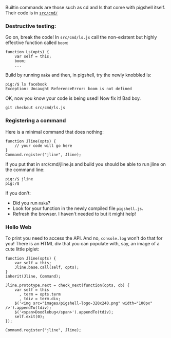 
Builtin commands are those such as cd and ls that come with pigshell itself.  Their code is in [`src/cmd/`](../src/cmd)

### Destructive testing:

Go on, break the code!  In `src/cmd/ls.js` call the non-existent but highly effective function called `boom`:

    function Ls(opts) {
        var self = this;
        boom;
        ...

Build by running `make` and then, in pigshell, try the newly knobbled ls:

    pig:/$ ls facebook
    Exception: Uncaught ReferenceError: boom is not defined

OK, now you know your code is being used!  Now fix it!  Bad boy.

    git checkout src/cmd/ls.js

### Registering a command

Here is a minimal command that does nothing:

    function Jline(opts) {
        // your code will go here
    }
    Command.register("jline", Jline);

If you put that in src/cmd/jline.js and build you should be able to run jline on the command line:

    pig:/$ jline
    pig:/$

If you don't:
   * Did you run `make`?
   * Look for your function in the newly compiled file `pigshell.js`.
   * Refresh the browser.  I haven't needed to but it might help!


### Hello Web

To print you need to access the API.  And no, `console.log` won't do that for you!  There is an HTML div that you can populate with, say, an image of a cute little piglet:

    function Jline(opts) {
        var self = this;
        Jline.base.call(self, opts);
    }
    inherit(Jline, Command);

    Jline.prototype.next = check_next(function(opts, cb) {
        var self = this
          , term = opts.term
          , tdiv = term.div;
        $('<img src="images/pigshell-logo-320x240.png" width="100px" />').appendTo(tdiv);
        $('<span>Doodlebug</span>').appendTo(tdiv);
        self.exit(0);
    });

    Command.register("jline", Jline);




